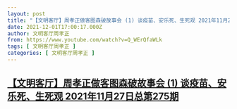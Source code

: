 ```yaml
---
layout: post
title: "【文明客厅】周孝正做客图森破故事会 (1) 谈疫苗、安乐死、生死观 2021年11月27日总第275期"
date: 2021-12-01T17:00:17.000Z
author: 文明客厅周孝正
from: https://www.youtube.com/watch?v=Q_WErQfaWLk
tags: [ 文明客厅周孝正 ]
categories: [ 文明客厅周孝正 ]
---
```

<!--1638378017000-->
[【文明客厅】周孝正做客图森破故事会 (1) 谈疫苗、安乐死、生死观 2021年11月27日总第275期](https://www.youtube.com/watch?v=Q_WErQfaWLk)
------

<div>

</div>
